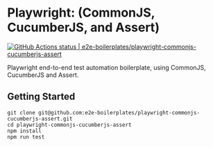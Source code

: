 # Playwright: (CommonJS, CucumberJS, and Assert)

[![GitHub Actions status | e2e-boilerplates/playwright-commonjs-cucumberjs-assert](https://github.com/e2e-boilerplates/playwright-commonjs-cucumberjs-assert/workflows/playwright-commonjs-cucumberjs-assert/badge.svg)](https://github.com/e2e-boilerplates/playwright-commonjs-cucumberjs-assert/actions?workflow=playwright-commonjs-cucumberjs-assert)

Playwright end-to-end test automation boilerplate, using CommonJS, CucumberJS and Assert.

## Getting Started

    git clone git@github.com:e2e-boilerplates/playwright-commonjs-cucumberjs-assert.git
    cd playwright-commonjs-cucumberjs-assert
    npm install
    npm run test
